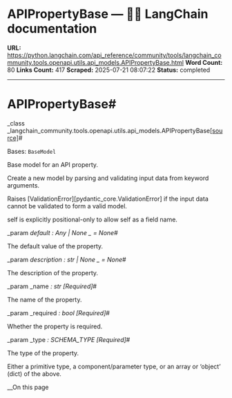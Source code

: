 # APIPropertyBase — 🦜🔗 LangChain  documentation

**URL:** https://python.langchain.com/api_reference/community/tools/langchain_community.tools.openapi.utils.api_models.APIPropertyBase.html
**Word Count:** 80
**Links Count:** 417
**Scraped:** 2025-07-21 08:07:22
**Status:** completed

---

# APIPropertyBase\#

_class _langchain\_community.tools.openapi.utils.api\_models.APIPropertyBase[\[source\]](https://python.langchain.com/api_reference/_modules/langchain_community/tools/openapi/utils/api_models.html#APIPropertyBase)\#     

Bases: `BaseModel`

Base model for an API property.

Create a new model by parsing and validating input data from keyword arguments.

Raises \[ValidationError\]\[pydantic\_core.ValidationError\] if the input data cannot be validated to form a valid model.

self is explicitly positional-only to allow self as a field name.

_param _default _: Any | None_ _ = None_\#     

The default value of the property.

_param _description _: str | None_ _ = None_\#     

The description of the property.

_param _name _: str_ _\[Required\]_\#     

The name of the property.

_param _required _: bool_ _\[Required\]_\#     

Whether the property is required.

_param _type _: SCHEMA\_TYPE_ _\[Required\]_\#     

The type of the property.

Either a primitive type, a component/parameter type, or an array or ‘object’ \(dict\) of the above.

__On this page